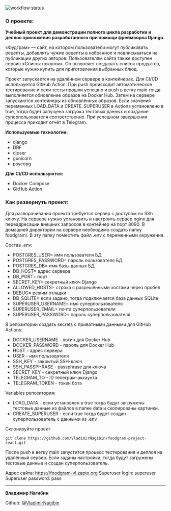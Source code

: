 ![workflow status](https://github.com/VladimirNagibin/foodgram-project-react/actions/workflows/main.yml/badge.svg)

### О проекте: 

**Учебный проект для демонстрации полного цикла разработки и деплоя приложения разработанного при помощи фреймворка Django.**

«Фудграм» — сайт, на котором пользователи могут публиковать рецепты, добавлять чужие рецепты в избранное и подписываться на публикации других авторов. Пользователям сайта также доступен сервис «Список покупок». Он позволяет создавать список продуктов, которые нужно купить для приготовления выбранных блюд.

Проект запускается на удалённом сервере в контейнерах. Для CI/CD используется GitHub Action.
При push происходит автоматическое тестирование и если тесты прошли успешно и push в ветку main тогда выполняется обновление образов на Docker Hub.
Затем на сервере запускаются контейнеры из обновлённых образов.
Если значения переменных LOAD_DATA и CREATE_SUPERUSER в Actions установлено в true, тогда будет запущена загрузка тестовых данных и создание суперпользователя соответственно. 
При успешном завершении процесса приходит отчёт в Telegram.  

**Используемые технологии:**

- django
- DRF
- djoser
- gunicorn
- psycopg


**Для CI/CD используются:**

- Docker Compose
- GitHub Action


### Как развернуть проект:

Для разворачивания проекта требуется сервер с доступом по SSh ключу.
На сервере нужно установить и настроить сервер nginx для переадресации внешних запросов в контейнер на порт 8090. 
В домашней директории на сервере необходимо создать папку foodgram/.
В эту папку поместить файл .env с переменными окружения.

Состав .env:
- POSTGRES_USER= имя пользователя БД
- POSTGRES_PASSWORD= пароль пользователя БД
- POSTGRES_DB= имя базы данных БД
- DB_HOST= адрес сервера
- DB_PORT= порт
- SECRET_KEY= секретный ключ Django
- ALLOWED_HOSTS= строка с разрешёнными хостами через пробел
- DEBUG= режим отладки
- DB_SQLITE= если задано, тогда подключается база данных SQLite
- SUPERUSER_USERNAME= имя суперпользователя
- SUPERUSER_EMAIL= почта суперпользователя 
- SUPERUSER_PASSWORD= пароль суперпользователя

В репозитории создать secrets с приватными данными для GitHub Actions:
- DOCKER_USERNAME - логин для Docker Hub
- DOCKER_PASSWORD - пароль для Docker Hub
- HOST - адрес сервера
- USER - имя пользователя
- SSH_KEY - закрытый SSH-ключ
- SSH_PASSPHRASE - passphrase для ключа 
- SECRET_KEY - секретный ключ Django
- TELEGRAM_TO - ID телеграм-аккаунта
- TELEGRAM_TOKEN - токен бота

Variables репозитория:
- LOAD_DATA - если установлен в true тогда будут загружены тестовые данные из файлов в папке data и скопированы картинки.
- CREATE_SUPERUSER - если true тогда будет создан суперпользователь с данными из .env

Склонируйте проект

```
git clone https://github.com/VladimirNagibin/foodgram-project-react.git
```

После push в ветку main запустится процесс тестирования и деплоя на удалённый сервер. Если заданы настройки, тогда будут загружены тестовые данные и создан суперпользователь.

Адрес сайта: https://foodgram-vl.zapto.org
Superuser login: superuser
Superuser password: pass

____

**Владимир Нагибин** 

Github: [@VladimirNagibin](https://github.com/VladimirNagibin/)